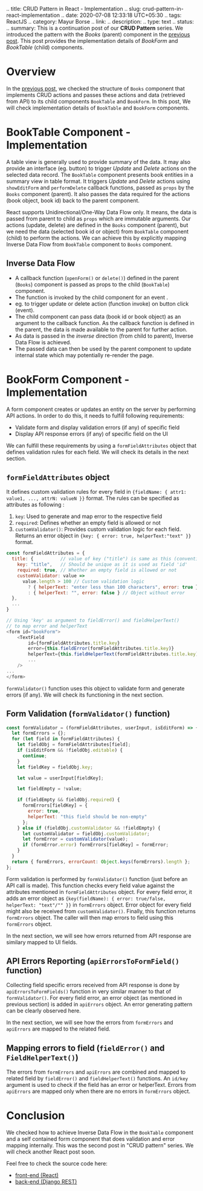 .. title: CRUD Pattern in React - Implementation
.. slug: crud-pattern-in-react-implementation
.. date: 2020-07-08 12:33:18 UTC+05:30
.. tags: ReactJS
.. category: Mayur Borse
.. link:
.. description:
.. type: text
.. status:
.. summary: This is a continuation post of our <strong>CRUD Pattern</strong> series. We introduced the pattern with the <em>Books</em> (parent) component in the <a href="/blog/crud-pattern-in-react-introduction">previous post</a>. This post provides the implementation details of <em>BookForm</em> and <em>BookTable</em> (child) components.

# Overview

In the <a href="/blog/crud-pattern-in-react-introduction">previous post</a>, we checked the structure of `Books` component that implements CRUD actions and passes these actions and data (retrieved from API) to its child components `BookTable` and `BookForm`. In this post, We will check implementation details of `BookTable` and `BookForm` components.

# BookTable Component - Implementation

A table view is generally used to provide summary of the data. It may also provide an interface (eg. button) to trigger _Update_ and _Delete_ actions on the selected data record. The `BookTable` component presents book entities in a summary view in table format. It triggers _Update_ and _Delete_ actions using `showEditForm` and `performDelete` callback functions, passed as `props` by the `Books` component (parent). It also passes the data required for the actions (book object, book id) back to the parent component.

React supports Unidirectional/One-Way Data Flow only. It means, the data is passed from parent to child as `props` which are immutable arguments. Our actions (update, delete) are defined in the `Books` component (parent), but we need the data (selected book id or object) from `BookTable` component (child) to perform the actions. We can achieve this by explicitly mapping Inverse Data Flow from `BookTable` component to `Books` component.

## Inverse Data Flow

- A callback function (`openForm()` or `delete()`) defined in the parent (`Books`) component is passed as props to the child (`BookTable`) component.
- The function is invoked by the child component for an event .
- eg. to trigger update or delete action (function invoke) on button click (event).
- The child component can pass data (book id or book object) as an argument to the callback function. As the callback function is defined in the parent, the data is made available to the parent for further action.
- As data is passed in the _inverse_ direction (from child to parent), Inverse Data Flow is achieved.
- The passed data can then be used by the parent component to update internal state which may potentially re-render the page.

# BookForm Component - Implementation

A form component creates or updates an entity on the server by performing API actions. In order to do this, it needs to fulfill following requirements:

- Validate form and display validation errors (if any) of specific field
- Display API response errors (if any) of specific field on the UI

We can fulfill these requirements by using a `formFieldAttributes` object that defines validation rules for each field. We will check its details in the next section.

## `formFieldAttributes` object

It defines custom validation rules for every field in `{fieldName: { attr1: value1, ..., attrN: valueN }}` format. The rules can be specified as attributes as following :

1. `key`: Used to generate and map error to the respective field
2. `required`: Defines whether an empty field is allowed or not
3. `customValidator()`: Provides custom validation logic for each field. Returns an error object in `{key: { error: true, helperText:"text" }}` format.

```javascript
const formFieldAttributes = {
  title: {          // value of key ("title") is same as this (convention)
    key: "title",   // Should be unique as it is used as field 'id'
    required: true, // Whether an empty field is allowed or not
    customValidator: value =>
      value.length > 100 // Custom validation logic
        ? { helperText: "enter less than 100 characters", error: true } // Object with error
        : { helperText: "", error: false } // Object without error
  },
  ...
}

// Using 'key' as argument to fieldError() and fieldHelperText()
// to map error and helperText
<form id="bookForm">
    <TextField
        id={formFieldAttributes.title.key}
        error={this.fieldError(formFieldAttributes.title.key)}
        helperText={this.fieldHelperText(formFieldAttributes.title.key)}
        ...
    />
...
</form>

```

`formValidator()` function uses this object to validate form and generate errors (if any). We will check its functioning in the next section.

## Form Validation (`formValidator()` function)

```javascript
const formValidator = (formFieldAttributes, userInput, isEditForm) => {
  let formErrors = {};
  for (let field in formFieldAttributes) {
    let fieldObj = formFieldAttributes[field];
    if (isEditForm && !fieldObj.editable) {
      continue;
    }
    let fieldKey = fieldObj.key;

    let value = userInput[fieldKey];

    let fieldEmpty = !value;

    if (fieldEmpty && fieldObj.required) {
      formErrors[fieldKey] = {
        error: true,
        helperText: "this field should be non-empty"
      };
    } else if (fieldObj.customValidator && !fieldEmpty) {
      let customValidator = fieldObj.customValidator;
      let formError = customValidator(value);
      if (formError.error) formErrors[fieldKey] = formError;
    }
  }
  return { formErrors, errorCount: Object.keys(formErrors).length };
};
```

Form validation is performed by `formValidator()` function (just before an API call is made). This function checks every field value against the attributes mentioned in `formFieldAttributes` object. For every field error, it adds an error object as `{key(fieldName): { error: true/false, helperText: "text"/"" }}` in `formErrors` object. Error object for every field might also be received from `customValidator()`. Finally, this function returns `formErrors` object. The caller will then map errors to field using this `formErrors` object.

In the next section, we will see how errors returned from API response are similary mapped to UI fields.

## API Errors Reporting (`apiErrorsToFormField()` function)

Collecting field specific errors received from API response is done by `apiErrorsToFormFields()` function in very similar manner to that of `formValidator()`. For every field error, an error object (as mentioned in previous section) is added in `apiErrors` object. An error generating pattern can be clearly observed here.

In the next section, we will see how the errors from `formErrors` and `apiErrors` are mapped to the related field.

## Mapping errors to field (`fieldError()` and `FieldHelperText()`)

The errors from `formErrors` and `apiErrors` are combined and mapped to related field by `fieldError()` and `fieldHelperText()` functions. An `id/key` argument is used to check if the field has an error or helperText. Errors from `apiErrors` are mapped only when there are no errors in `formErrors` object.

# Conclusion

We checked how to achieve Inverse Data Flow in the `BookTable` component and a self contained form component that does
validation and error mapping internally. This was the second post in "CRUD pattern" series. We will check another React post soon.

Feel free to check the source code here:

- [front-end (React)](https://github.com/hyphenOs/library-frontend)
- [back-end (Django REST)](https://github.com/hyphenOs/library-backend)
